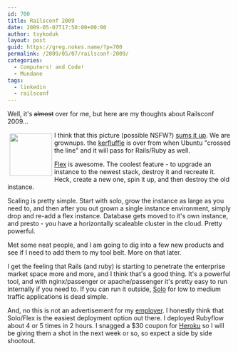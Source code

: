 ```yaml
---
id: 700
title: Railsconf 2009
date: 2009-05-07T17:50:00+00:00
author: tsykoduk
layout: post
guid: https://greg.nokes.name/?p=700
permalink: /2009/05/07/railsconf-2009/
categories:
  - Computers! and Code!
  - Mundane
tags:
  - linkedin
  - railsconf
---
```

<p>Well, it's <del>almost</del> over for me, but here are my thoughts about Railsconf 2009...</p>

<p><img src="https://greg.nokes.name/assets/2009/5/7/IMG_0225_2.JPG" style="height: 95px; float: left; padding: 5px;" />I think that this picture (possible <span class="caps">NSFW</span>?) <a href="http://www.flickr.com/photos/glagla/54320217/">sums it up</a>. We are grownups. the <a href="http://www.urbandictionary.com/define.php?term=kerfluffle">kerfluffle</a> is over from when Ubuntu "crossed the line" and it will pass for Rails/Ruby as well.</p>

<p><a href="http://www.engineyard.com/blog/2009/engine-yard-flex-announced-new-features-added-to-solo/">Flex</a> is awesome. The coolest feature - to upgrade an instance to the newest stack, destroy it and recreate it. Heck, create a new one, spin it up, and then destroy the old instance.</p>

<p>Scaling is pretty simple. Start with solo, grow the instance as large as you need to, and then after you out grown a single instance environment, simply drop and re-add a flex instance. Database gets moved to it's own instance, and presto - you have a horizontally scaleable  cluster in the cloud. Pretty powerful.</p>

<p>Met some neat people, and I am going to dig into a few new products and see if I need to add them to my tool belt. More on that later.</p>

<p>I get the feeling that Rails (and ruby) is starting to penetrate the enterprise market space more and more, and I think that's a good thing. It's a powerful tool, and with nginx/passenger or apache/passenger it's pretty easy to run internally if you need to. If you can run it outside, <a href="http://www.engineyard.com/plans/solo/">Solo</a> for low to medium traffic applications is dead simple.</p>

<p>And, no this is not an advertisement for my <a href="http://www.engineyard.com">employer</a>. I honestly think that Solo/Flex is the easiest deployment option out there. I deployed Rubyflow about 4 or 5 times in 2 hours. I snagged a $30 coupon for <a href="http://heroku.com/">Heroku</a> so I will be giving them a shot in the next week or so, so expect a side by side shootout.</p>